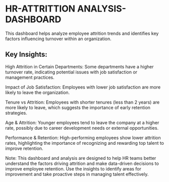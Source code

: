 # HR-ATTRITTION ANALYSIS-DASHBOARD 
This dashboard helps analyze employee attrition trends and identifies key factors influencing turnover within an organization.

## Key Insights:

High Attrition in Certain Departments: Some departments have a higher turnover rate, indicating potential issues with job satisfaction or management practices.

Impact of Job Satisfaction: Employees with lower job satisfaction are more likely to leave the organization.

Tenure vs Attrition: Employees with shorter tenures (less than 2 years) are more likely to leave, which suggests the importance of early retention strategies.

Age & Attrition: Younger employees tend to leave the company at a higher rate, possibly due to career development needs or external opportunities.

Performance & Retention: High-performing employees show lower attrition rates, highlighting the importance of recognizing and rewarding top talent to improve retention.

Note: This dashboard and analysis are designed to help HR teams better understand the factors driving attrition and make data-driven decisions to improve employee retention. Use the insights to identify areas for improvement and take proactive steps in managing talent effectively.
